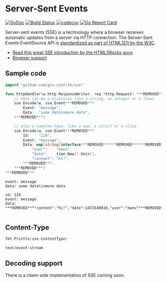# Server-Sent Events

[![GoDoc](https://godoc.org/github.com/gin-contrib/sse?status.svg)](https://godoc.org/github.com/gin-contrib/sse)
[![Build Status](https://travis-ci.org/gin-contrib/sse.svg)](https://travis-ci.org/gin-contrib/sse)
[![codecov](https://codecov.io/gh/gin-contrib/sse/branch/master/graph/badge.svg)](https://codecov.io/gh/gin-contrib/sse)
[![Go Report Card](https://goreportcard.com/badge/github.com/gin-contrib/sse)](https://goreportcard.com/report/github.com/gin-contrib/sse)

Server-sent events (SSE) is a technology where a browser receives automatic updates from a server via HTTP connection. The Server-Sent Events EventSource API is [standardized as part of HTML5[1] by the W3C](http://www.w3.org/TR/2009/WD-eventsource-20091029/).

- [Read this great SSE introduction by the HTML5Rocks guys](http://www.html5rocks.com/en/tutorials/eventsource/basics/)
- [Browser support](http://caniuse.com/#feat=eventsource)

## Sample code

```go
import "github.com/gin-contrib/sse"

func httpHandler(w http.ResponseWriter, req *http.Request) ***REMOVED***
	// data can be a primitive like a string, an integer or a float
	sse.Encode(w, sse.Event***REMOVED***
		Event: "message",
		Data:  "some data\nmore data",
	***REMOVED***)

	// also a complex type, like a map, a struct or a slice
	sse.Encode(w, sse.Event***REMOVED***
		Id:    "124",
		Event: "message",
		Data: map[string]interface***REMOVED******REMOVED******REMOVED***
			"user":    "manu",
			"date":    time.Now().Unix(),
			"content": "hi!",
		***REMOVED***,
	***REMOVED***)
***REMOVED***
```
```
event: message
data: some data\\nmore data

id: 124
event: message
data: ***REMOVED***"content":"hi!","date":1431540810,"user":"manu"***REMOVED***
 
```

## Content-Type

```go
fmt.Println(sse.ContentType)
```
```
text/event-stream
```

## Decoding support

There is a client-side implementation of SSE coming soon.
